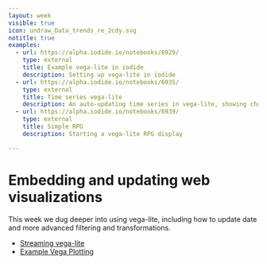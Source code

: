 ```yaml
---
layout: week
visible: true
icon: undraw_Data_trends_re_2cdy.svg
notitle: true
examples: 
  - url: https://alpha.iodide.io/notebooks/6929/
    type: external
    title: Example vega-lite in iodide
    description: Setting up vega-lite in iodide
  - url: https://alpha.iodide.io/notebooks/6935/
    type: external
    title: Time series vega-lite
    description: An auto-updating time series in vega-lite, showing changesets
  - url: https://alpha.iodide.io/notebooks/6939/
    type: external
    title: Simple RPG
    description: Starting a vega-lite RPG display

---
```


# Embedding and updating web visualizations

This week we dug deeper into using vega-lite, including how to update date and more advanced filtering and transformations.

 * [Streaming vega-lite](https://vega.github.io/vega-lite/tutorials/streaming.html)
 * [Example Vega Plotting](example_characters.json)
